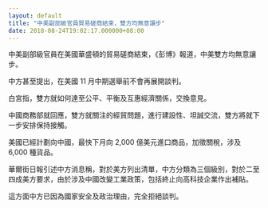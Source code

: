 ```yaml
---
layout: default
title: "中美副部級官員貿易磋商結束，雙方均無意讓步"
date: 2018-08-24T19:02:17.000000+08:00
---
```


中美副部級官員在美國華盛頓的貿易磋商結束，《彭博》報道，中美雙方均無意讓步。 

中方甚至提出，在美國 11 月中期選舉前不會再展開談判。 

白宮指，雙方就如何達至公平、平衡及互惠經濟關係，交換意見。 

中國商務部就回應，雙方就關注的經貿問題，進行建設性、坦誠交流，雙方將就下一步安排保持接觸。 

美國已經計劃向中國，最快下月向 2,000 億美元進口商品，加徵關稅，涉及 6,000 種貨品。 

華爾街日報引述中方消息稱，對於美方列出清單，中方分類為三個級別，對於二至四成美方要求，由於涉及中國改變工業政策，包括終止向高科技企業作出補貼。 

這方面中方已因為國家安全及政治理由，完全拒絕談判。

